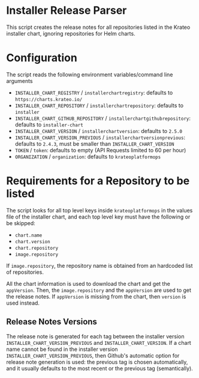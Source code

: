 # Installer Release Parser

This script creates the release notes for all repositories listed in the Krateo installer chart, ignoring repositories for Helm charts.

# Configuration
The script reads the following environment variables/command line arguments
- `INSTALLER_CHART_REGISTRY` / `installerchartregistry`: defaults to `https://charts.krateo.io/`
- `INSTALLER_CHART_REPOSITORY` / `installerchartrepository`: defaults to `installer`
- `INSTALLER_CHART_GITHUB_REPOSITORY` / `installerchartgithubrepository`: defaults to `installer-chart`
- `INSTALLER_CHART_VERSION` / `installerchartversion`: defaults to `2.5.0`
- `INSTALLER_CHART_VERSION_PREVIOUS` / `installerchartversionprevious`: defaults to `2.4.3`, must be smaller than `INSTALLER_CHART_VERSION`
- `TOKEN` / `token`: defaults to empty (API Requests limited to 60 per hour)
- `ORGANIZATION` / `organization`: defaults to `krateoplatformops`

# Requirements for a Repository to be listed
The script looks for all top level keys inside `krateoplatformops` in the values file of the installer chart, and each top level key must have the following or be skipped:
- `chart.name`
- `chart.version`
- `chart.repository`
- `image.repository`

If `image.repository`, the repository name is obtained from an hardcoded list of repositories. 

All the chart information is used to download the chart and get the `appVersion`. Then, the `image.repository` and the `appVersion` are used to get the release notes. If `appVersion` is missing from the chart, then `version` is used instead.

## Release Notes Versions
The release note is generated for each tag between the installer version `INSTALLER_CHART_VERSION_PREVIOUS` and `INSTALLER_CHART_VERSION`. If a chart name cannot be found in the installer version `INSTALLER_CHART_VERSION_PREVIOUS`, then Github's automatic option for release note generation is used: the previous tag is chosen automatically, and it usually defaults to the most recent or the previous tag (semantically).